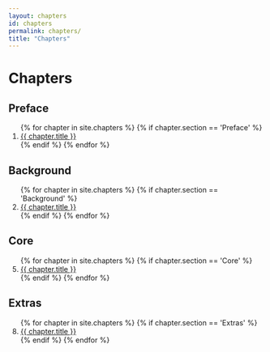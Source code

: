 ```yaml
---
layout: chapters
id: chapters
permalink: chapters/
title: "Chapters"
---
```


# Chapters

## Preface

<ol>
	{% for chapter in site.chapters %}
		{% if chapter.section == 'Preface' %}
			<li><a href="{{ chapter.url }}">{{ chapter.title }}</a></li>
		{% endif %}
	{% endfor %}
</ol>

## Background

<ol start="2">
	{% for chapter in site.chapters %}
		{% if chapter.section == 'Background' %}
			<li><a href="{{ chapter.url }}">{{ chapter.title }}</a></li>
		{% endif %}
	{% endfor %}
</ol>

## Core

<ol start="5">
	{% for chapter in site.chapters %}
		{% if chapter.section == 'Core' %}
			<li><a href="{{ chapter.url }}">{{ chapter.title }}</a></li>
		{% endif %}
	{% endfor %}
</ol>

## Extras

<ol start="8">
	{% for chapter in site.chapters %}
		{% if chapter.section == 'Extras' %}
			<li><a href="{{ chapter.url }}">{{ chapter.title }}</a></li>
		{% endif %}
	{% endfor %}
</ol>
